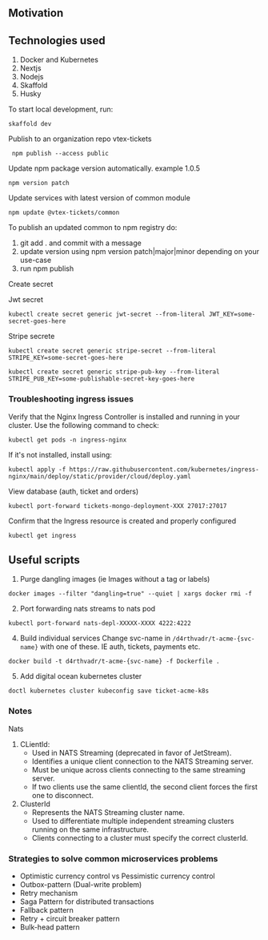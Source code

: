 ## Motivation

## Technologies used

1. Docker and Kubernetes
2. Nextjs
3. Nodejs
4. Skaffold
5. Husky

To start local development, run:

```shell
skaffold dev

```

Publish to an organization repo vtex-tickets

```
 npm publish --access public
```

Update npm package version automatically. example 1.0.5

```shell
npm version patch

```

Update services with latest version of common module

```shell
npm update @vtex-tickets/common

```

To publish an updated common to npm registry do:

1. git add . and commit with a message
2. update version using npm version patch|major|minor depending on your use-case
3. run npm publish

Create secret

Jwt secret

```shell
kubectl create secret generic jwt-secret --from-literal JWT_KEY=some-secret-goes-here
```

Stripe secrete

```shell
kubectl create secret generic stripe-secret --from-literal STRIPE_KEY=some-secret-goes-here
```

```shell
kubectl create secret generic stripe-pub-key --from-literal STRIPE_PUB_KEY=some-publishable-secret-key-goes-here
```

### Troubleshooting ingress issues

Verify that the Nginx Ingress Controller is installed and running in your cluster. Use the following command to check:

```shell
kubectl get pods -n ingress-nginx

```

If it's not installed, install using:

```shell
kubectl apply -f https://raw.githubusercontent.com/kubernetes/ingress-nginx/main/deploy/static/provider/cloud/deploy.yaml

```

View database (auth, ticket and orders)

```shell
kubectl port-forward tickets-mongo-deployment-XXX 27017:27017

```

Confirm that the Ingress resource is created and properly configured

```shell
kubectl get ingress

```

## Useful scripts

1. Purge dangling images (ie Images without a tag or labels)

```shell
docker images --filter "dangling=true" --quiet | xargs docker rmi -f
```

2. Port forwarding nats streams to nats pod

```shell
kubectl port-forward nats-depl-XXXXX-XXXX 4222:4222

```

4. Build individual services
   Change svc-name in `/d4rthvadr/t-acme-{svc-name}` with one of these. IE auth, tickets, payments etc.

```shell
docker build -t d4rthvadr/t-acme-{svc-name} -f Dockerfile .

```

5. Add digital ocean kubernetes cluster

```shell
doctl kubernetes cluster kubeconfig save ticket-acme-k8s
```

### Notes

Nats

1.  CLientId:
    - Used in NATS Streaming (deprecated in favor of JetStream).
    - Identifies a unique client connection to the NATS Streaming server.
    - Must be unique across clients connecting to the same streaming server.
    - If two clients use the same clientId, the second client forces the first one to disconnect.
2.  ClusterId
    - Represents the NATS Streaming cluster name.
    - Used to differentiate multiple independent streaming clusters running on the same infrastructure.
    - Clients connecting to a cluster must specify the correct clusterId.

### Strategies to solve common microservices problems

- Optimistic currency control vs Pessimistic currency control
- Outbox-pattern (Dual-write problem)
- Retry mechanism
- Saga Pattern for distributed transactions
- Fallback pattern
- Retry + circuit breaker pattern
- Bulk-head pattern
